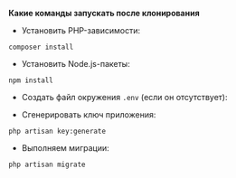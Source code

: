 **Какие команды запускать после клонирования**

- Установить PHP-зависимости:

```
composer install
```

- Установить Node.js-пакеты:

```
npm install
```

- Создать файл окружения `.env` (если он отсутствует):

- Сгенерировать ключ приложения:

```
php artisan key:generate
```

- Выполняем миграции:

``` 
php artisan migrate
```